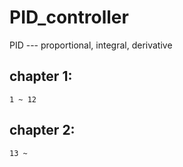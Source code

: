 # PID_controller
PID --- proportional, integral, derivative


## chapter 1:

    1 ~ 12

## chapter 2:

    13 ~ 
